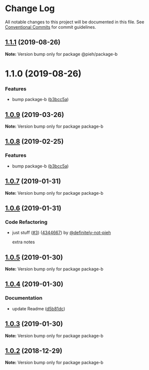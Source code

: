 # Change Log

All notable changes to this project will be documented in this file.
See [Conventional Commits](https://conventionalcommits.org) for commit guidelines.

## [1.1.1](https://github.com/pieh/lerna-playground/compare/@pieh/package-b@1.1.0...@pieh/package-b@1.1.1) (2019-08-26)

**Note:** Version bump only for package @pieh/package-b





# 1.1.0 (2019-08-26)


### Features

* bump package-b ([b3bcc5a](https://github.com/pieh/lerna-playground/commit/b3bcc5a))





## [1.0.9](https://github.com/pieh/lerna-playground/compare/package-b@1.0.8...package-b@1.0.9) (2019-03-26)

**Note:** Version bump only for package package-b





## [1.0.8](https://github.com/pieh/lerna-playground/compare/package-b@1.0.7...package-b@1.0.8) (2019-02-25)


### Features

* bump package-b ([b3bcc5a](https://github.com/pieh/lerna-playground/commit/b3bcc5a))





## [1.0.7](https://github.com/pieh/lerna-playground/compare/package-b@1.0.6...package-b@1.0.7) (2019-01-31)

**Note:** Version bump only for package package-b





## [1.0.6](https://github.com/pieh/lerna-playground/compare/package-b@1.0.5...package-b@1.0.6) (2019-01-31)


### Code Refactoring

* just stuff ([#3](https://github.com/pieh/lerna-playground/issues/3)) ([4344667](https://github.com/pieh/lerna-playground/commit/4344667)) by [@definitely-not-pieh](https://github.com/definitely-not-pieh/)

  extra notes






## [1.0.5](https://github.com/pieh/lerna-playground/compare/package-b@1.0.4...package-b@1.0.5) (2019-01-30)

**Note:** Version bump only for package package-b





## [1.0.4](https://github.com/pieh/lerna-playground/compare/package-b@1.0.3...package-b@1.0.4) (2019-01-30)


### Documentation

* update Readme ([d5b81dc](https://github.com/pieh/lerna-playground/commit/d5b81dc))





## [1.0.3](https://github.com/pieh/lerna-playground/compare/package-b@1.0.2...package-b@1.0.3) (2019-01-30)

**Note:** Version bump only for package package-b





## [1.0.2](https://github.com/pieh/lerna-playground/compare/package-b@1.0.1...package-b@1.0.2) (2018-12-29)

**Note:** Version bump only for package package-b
